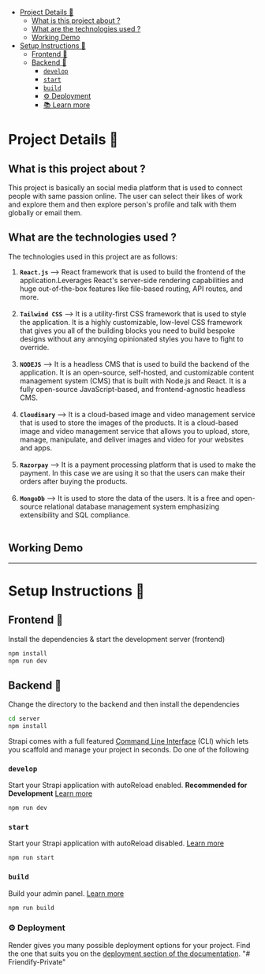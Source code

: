<!-- TOC -->

- [Project Details 💼](#project-details-)
  - [What is this project about ?](#what-is-this-project-about-)
  - [What are the technologies used ?](#what-are-the-technologies-used-)
  - [Working Demo](#working-demo)
- [Setup Instructions 📖](#setup-instructions-)
  - [Frontend 🚀](#frontend-)
  - [Backend 🚀](#backend-)
    - [`develop`](#develop)
    - [`start`](#start)
    - [`build`](#build)
    - [⚙️ Deployment](#️-deployment)
    - [📚 Learn more](#-learn-more)

<!-- /TOC -->

# Project Details 💼

## What is this project about ? 

This project is basically an social media platform that is used to connect people with same passion online. The user can select their likes of work and explore them and then explore person's profile and talk with them globally or email them.

## What are the technologies used ?

The technologies used in this project are as follows:

1. **`React.js`** --> React framework that is used to build the frontend of the application.Leverages React's server-side rendering capabilities and huge out-of-the-box features like file-based routing, API routes, and more. <br/><br/>
2. **`Tailwind CSS`** --> It is a utility-first CSS framework that is used to style the application. It is a highly customizable, low-level CSS framework that gives you all of the building blocks you need to build bespoke designs without any annoying opinionated styles you have to fight to override. <br/><br/>
3. **`NODEJS`** --> It is a headless CMS that is used to build the backend of the application. It is an open-source, self-hosted, and customizable content management system (CMS) that is built with Node.js and React. It is a fully open-source JavaScript-based, and frontend-agnostic headless CMS. <br/><br/>
4. **`Cloudinary`** --> It is a cloud-based image and video management service that is used to store the images of the products. It is a cloud-based image and video management service that allows you to upload, store, manage, manipulate, and deliver images and video for your websites and apps. <br/><br/>
5. **`Razorpay`** --> It is a payment processing platform that is used to make the payment. In this case we are using it so that the users can make their orders after buying the products. <br/><br/>
6. **`MongoDb`** --> It is used to store the data of the users. It is a free and open-source relational database management system emphasizing extensibility and SQL compliance. <br/><br/>

## Working Demo

---

# Setup Instructions 📖


## Frontend 🚀

Install the dependencies & start the development server (frontend)

```bash
npm install
npm run dev
```

## Backend 🚀

Change the directory to the backend and then install the dependencies 

```bash
cd server
npm install
```

Strapi comes with a full featured [Command Line Interface](https://docs.strapi.io/developer-docs/latest/developer-resources/cli/CLI.html) (CLI) which lets you scaffold and manage your project in seconds. Do one of the following

### `develop`
Start your Strapi application with autoReload enabled. **Recommended for Development** [Learn more](https://docs.strapi.io/developer-docs/latest/developer-resources/cli/CLI.html#strapi-develop)

```bash
npm run dev
```

### `start`

Start your Strapi application with autoReload disabled. [Learn more](https://docs.strapi.io/developer-docs/latest/developer-resources/cli/CLI.html#strapi-start)

```bash
npm run start
```

### `build`

Build your admin panel. [Learn more](https://docs.strapi.io/developer-docs/latest/developer-resources/cli/CLI.html#strapi-build)

```bash
npm run build
```

### ⚙️ Deployment

Render gives you many possible deployment options for your project. Find the one that suits you on the [deployment section of the documentation](https://render.com/docs/deploy-node-express-app).
"# Friendify-Private" 
